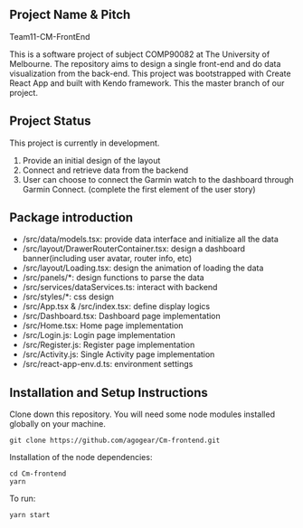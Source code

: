 ## Project Name & Pitch
Team11-CM-FrontEnd

This is a software project of subject COMP90082 at The University of Melbourne. The repository aims to design a single front-end and do data visualization from the back-end. This project was bootstrapped with Create React App and built with Kendo framework. This the master branch of our project.


## Project Status

This project is currently in development.

1. Provide an initial design of the layout
2. Connect and retrieve data from the backend
3. User can choose to connect the Garmin watch to the dashboard through Garmin Connect. (complete the first element of the user story)


## Package introduction

- /src/data/models.tsx: provide data interface and initialize all the data
- /src/layout/DrawerRouterContainer.tsx: design a dashboard banner(including user avatar, router info, etc)
- /src/layout/Loading.tsx: design the animation of loading the data
- /src/panels/*: design functions to parse the data
- /src/services/dataServices.ts: interact with backend
- /src/styles/*: css design
- /src/App.tsx & /src/index.tsx: define display logics
- /src/Dashboard.tsx: Dashboard page implementation
- /src/Home.tsx: Home page implementation
- /src/Login.js: Login page implementation
- /src/Register.js: Register page implementation
- /src/Activity.js: Single Activity page implementation
- /src/react-app-env.d.ts: environment settings


## Installation and Setup Instructions

Clone down this repository. You will need some node modules installed globally on your machine.

`git clone https://github.com/agogear/Cm-frontend.git`

Installation of the node dependencies:

`cd Cm-frontend` <br>
`yarn`

To run:

`yarn start`

